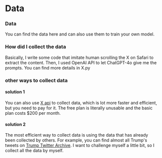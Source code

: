 # Data

### Data
You can find the data here and can also use them to train your own model.

### How did I collect the data
Basically, I write some code that imitate human scrolling the X on Safari to extract the content. Then, I used OpenAI API to let ChatGPT-4o give me the prompts. You can find more details in X.py

### other ways to collect data
#### solution 1
You can also use [X api](https://developer.x.com/en) to collect data, which is lot more faster and efficient, but you need to pay for it. The free plan is literally unusable and the basic plan costs $200 per month.
#### solution 2
The most efficient way to collect data is using the data that has already been collected by others. For example, you can find almost all Trump's tweets on [Trump Twitter Archive](https://www.thetrumparchive.com). I want to challenge myself a little bit, so I collect all the data by myself.
